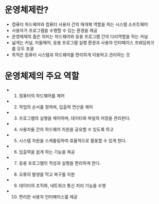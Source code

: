 # 운영체제란?

- 컴퓨터 하드웨어와 컴퓨터 사용자 간의 매개체 역할을 하는 시스템 소프트웨어
- 사용자가 프로그램을 수행할 수 있는 환경을 제공
- 운영체제의 좁은 의미는 하드웨어와 응용 프로그램 간의 다리역할을 하는 커널
- 넓게는 커널, 미들웨어, 응용 프로그램 실행 환경과 사용자 인터페이스 프레임워크를 모두 포괄
- 목적은 컴퓨터 시스템과 하드웨어를 편리하게 이용하고 관리하는 것

# 운영체제의 주요 역할

- 1. 컴퓨터의 하드웨어를 제어
- 2. 작업의 순서를 정하며, 입출력 연산을 제어
- 3. 프로그램의 실행을 제어하며, 데이터와 파일의 저장을 관리한다.
- 4. 사용자들 간의 하드웨어 자원을 공유할 수 있도록 하고
- 5. 시스템 자원을 스케줄링하여 효율적으로 활동할 수 있게 한다.
- 6. 입출력을 쉽게 하는 기능을 제공
- 7. 응용 프로그램의 작성과 실행을 편리하게 한다.
- 8. 오류의 발생을 막고 복구를 지원
- 9. 데이터의 조직화, 네트워크 통신 처리 기능을 수행
- 10. 편리한 사용자 인터페이스를 제공
